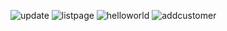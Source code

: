 
![update](https://github.com/zchen52/Spring-MVC-CRUD-Example-with-Hibernate-JSP-MySQL-Maven-Eclipse/assets/32522817/4df23547-0413-4ffb-84bf-a526f37871db)
![listpage](https://github.com/zchen52/Spring-MVC-CRUD-Example-with-Hibernate-JSP-MySQL-Maven-Eclipse/assets/32522817/5f42cb27-0dcf-47ee-8c26-368b1f27e6c7)
![helloworld](https://github.com/zchen52/Spring-MVC-CRUD-Example-with-Hibernate-JSP-MySQL-Maven-Eclipse/assets/32522817/6343de0b-2efc-45e5-ad8e-e01d448ed043)
![addcustomer](https://github.com/zchen52/Spring-MVC-CRUD-Example-with-Hibernate-JSP-MySQL-Maven-Eclipse/assets/32522817/b9b41744-72a7-4132-84b4-e0ef17be13d4)
